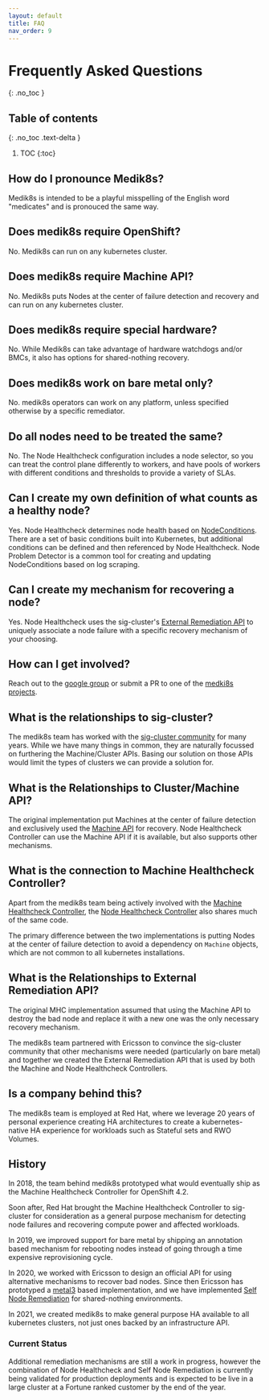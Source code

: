 ```yaml
---
layout: default
title: FAQ
nav_order: 9
---
```


# Frequently Asked Questions
{: .no_toc }

## Table of contents
{: .no_toc .text-delta }

1. TOC
{:toc}

## How do I pronounce Medik8s?

Medik8s is intended to be a playful misspelling of the English word "medicates" and is pronouced the same way.

## Does medik8s require OpenShift?

No.  Medik8s can run on any kubernetes cluster.

## Does medik8s require Machine API?

No.  Medik8s puts Nodes at the center of failure detection and recovery and can
run on any kubernetes cluster.

## Does medik8s require special hardware?

No.  While Medik8s can take advantage of hardware watchdogs and/or BMCs, it also
has options for shared-nothing recovery.

## Does medik8s work on bare metal only?
No. medik8s operators can work on any platform, unless specified otherwise by a specific remediator.

## Do all nodes need to be treated the same?

No.  The Node Healthcheck configuration includes a node selector, so you can
treat the control plane differently to workers, and have pools of workers with
different conditions and thresholds to provide a variety of SLAs.

## Can I create my own definition of what counts as a healthy node?

Yes.  Node Healthcheck determines node health based on [NodeConditions](https://kubernetes.io/docs/concepts/architecture/nodes/#condition).  There
are a set of basic conditions built into Kubernetes, but additional conditions
can be defined and then referenced by Node Healthcheck.  Node Problem Detector
is a common tool for creating and updating NodeConditions based on log scraping.

## Can I create my mechanism for recovering a node?

Yes.  Node Healthcheck uses the sig-cluster's [External Remediation API](https://github.com/kubernetes-sigs/cluster-api/blob/master/docs/proposals/20191030-machine-health-checking.md#external-remediation)
to uniquely associate a node failure with a specific recovery mechanism of 
your choosing. 

## How can I get involved?

Reach out to the [google group](https://groups.google.com/g/medik8s) or submit 
a PR to one of the [medki8s projects](https://github.com/medik8s/).

## What is the relationships to sig-cluster?

The medik8s team has worked with the [sig-cluster
community](https://github.com/kubernetes/community/tree/master/sig-cluster-lifecycle)
for many years.  While we have many things in common, they are naturally
focussed on furthering the Machine/Cluster APIs.  Basing our solution on those
APIs would limit the types of clusters we can provide a solution for.

## What is the Relationships to Cluster/Machine API?

The original implementation put Machines at the center of failure detection and
exclusively used the [Machine
API](https://github.com/kubernetes-sigs/cluster-api/blob/HEAD/docs/proposals/20181121-machine-api.md)
for recovery.  Node Healthcheck Controller can use the Machine API if it is
available, but also supports other mechanisms.

## What is the connection to Machine Healthcheck Controller?

Apart from the medik8s team being actively involved with the [Machine
Healthcheck
Controller](https://github.com/kubernetes-sigs/cluster-api/blob/master/controllers/machinehealthcheck_controller.go),
the [Node Healthcheck
Controller](https://github.com/medik8s/node-healthcheck-operator) also shares
much of the same code.

The primary difference between the two implementations is putting Nodes at the
center of failure detection to avoid a dependency on `Machine` objects, which
are not common to all kubernetes installations.

## What is the Relationships to External Remediation API?

The original MHC implementation assumed that using the Machine API to destroy
the bad node and replace it with a new one was the only necessary recovery
mechanism.

The medik8s team partnered with Ericsson to convince the sig-cluster community
that other mechanisms were needed (particularly on bare metal) and together we
created the External Remediation API that is used by both the Machine and Node
Healthcheck Controllers.

## Is a company behind this?

The medik8s team is employed at Red Hat, where we leverage 20 years of personal
experience creating HA architectures to create a kubernetes-native HA experience for
workloads such as Stateful sets and RWO Volumes.

## History

In 2018, the team behind medik8s prototyped what would eventually ship as the
Machine Healthcheck Controller for OpenShift 4.2.

Soon after, Red Hat brought the Machine Healthcheck Controller to sig-cluster
for consideration as a general purpose mechanism for detecting node failures and
recovering compute power and affected workloads.

In 2019, we improved support for bare metal by shipping an
annotation based mechanism for rebooting nodes instead of going through a time
expensive reprovisioning cycle.

In 2020, we worked with Ericsson to design an official API for using alternative
mechanisms to recover bad nodes.  Since then Ericsson has prototyped a
[metal3](http://metal3.io/) based implementation, and we have implemented
[Self Node Remediation](https://github.com/medik8s/self-node-remediation) for shared-nothing environments.

In 2021, we created medik8s to make general purpose HA available
to all kubernetes clusters, not just ones backed by an infrastructure API.

### Current Status

Additional remediation mechanisms are still a work in progress, however the
combination of Node Healthcheck and Self Node Remediation is currently being validated
for production deployments and is expected to be live in a large cluster at a
Fortune ranked customer by the end of the year.
